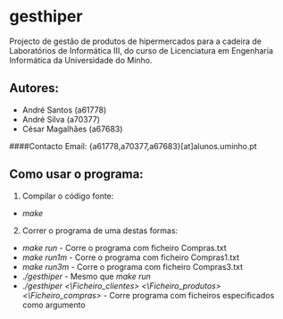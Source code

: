 gesthiper
===============

Projecto de gestão de produtos de hipermercados para a cadeira de Laboratórios de
Informática III, do curso de Licenciatura em Engenharia Informática da Universidade
do Minho.

Autores:
-----------

 * André Santos (a61778)
 * André Silva (a70377)  
 * César Magalhães (a67683)  

####Contacto Email:
{a61778,a70377,a67683}[at]alunos.uminho.pt


Como usar o programa:
----------------------

1) Compilar o código fonte:  
* *make*  

2) Correr o programa de uma destas formas:  
* *make run*  -  Corre o programa com ficheiro Compras.txt  
* *make run1m* - Corre o programa com ficheiro Compras1.txt  
* *make run3m* - Corre o programa com ficheiro Compras3.txt  
* *./gesthiper*  - Mesmo que *make run*  
* *./gesthiper <\Ficheiro_clientes> <\Ficheiro_produtos> <\Ficheiro_compras>*  - Corre programa com ficheiros especificados como argumento



